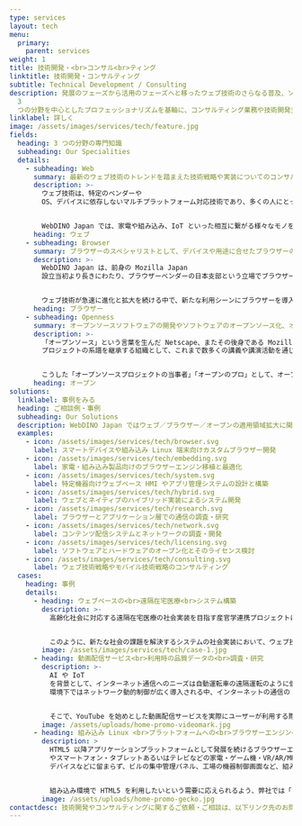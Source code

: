 ```yaml
---
type: services
layout: tech
menu:
  primary:
    parent: services
weight: 1
title: 技術開発・<br>コンサル<br>ティング
linktitle: 技術開発・コンサルティング
subtitle: Technical Development / Consulting
description: 発展のフェーズから活用のフェーズへと移ったウェブ技術のさらなる普及、ソフトウェア分野以外の多様な領域でのオープンソース手法の活用拡大など「ウェブ」「ブラウザー」「オープン」の
  3
  つの分野を中心としたプロフェッショナリズムを基軸に、コンサルティング業務や技術開発支援を行っています。特に、通信・制御・アプリの共通言語としてウェブ技術を利用することで、メーカーや製品カテゴリーの垣根を超えた「ウェブ技術による相互接続環境の社会実装」に取り組みます。
linklabel: 詳しく
image: /assets/images/services/tech/feature.jpg
fields:
  heading: 3 つの分野の専門知識
  subheading: Our Specialities
  details:
    - subheading: Web
      summary: 最新のウェブ技術のトレンドを踏まえた技術戦略や実装についてのコンサルティングを提供しています。
      description: >-
        ウェブ技術は、特定のベンダーや
        OS、デバイスに依存しないマルチプラットフォーム対応技術であり、多くの人にとっての共通言語です。社会の課題に挑戦する新たなサービスの創出にあたり、ウェブ技術を使ったソリューションを採用することで、その適応範囲は格段に拡がります。単一プラットフォーム向けの実装でも課題の解決が可能かもしれませんが、そこにウェブ技術を取り入れることで、より多くの開発者の参加や想定以上のサービスとの連携が可能となります。実装者の期待を越えるイノベーションを促進するのも私たちの目的です。


        WebDINO Japan では、家電や組み込み、IoT といった相互に繋がる様々なモノを組み合わせたビジネス構築において、どのようなかたちでウェブ技術を活用できるかのご相談を承っています。ブラウザーエンジンや JavaScript エンジンの移植やカスタマイズ、ウェブアプリの実装やパッケージ管理など、ウェブに関する幅広い専門知識と実装経験に基づき、新しい領域やデバイスでも最適な技術の選定と実装をお手伝いします。
      heading: ウェブ
    - subheading: Browser
      summary: ブラウザーのスペシャリストとして、デバイスや用途に合せたブラウザーの移植やカスタマイズはもちろん、ブラウザーを利用した調査・研究もお引き受けします。
      description: >-
        WebDINO Japan は、前身の Mozilla Japan
        設立当初より長きにわたり、ブラウザーベンダーの日本支部という立場でブラウザーと共に歩んできた経験を持つ組織です。現在、各ブラウザーの実装と特徴、開発経緯や最新の議論など、ブラウザーに関する体系的な知見を活かしたアドバイスが可能です。


        ウェブ技術が急速に進化と拡大を続ける中で、新たな利用シーンにブラウザーを導入する際、用途に応じて最適なブラウザーの検討・移植やカスタマイズを行います。また、ブラウザーや JavaScript エンジンを利用したパフォーマンスやネットワークに関する検証など、ブラウザーの実装と拡張性、最新のウェブ技術、ネットワークなど幅広い知見を活かした調査・研究もお手伝いいたします。
      heading: ブラウザー
    - subheading: Openness
      summary: オープンソースソフトウェアの開発やソフトウェアのオープンソース化、オープン手法のビジネスへの適用についてのお手伝いを行っています。
      description: >-
        「オープンソース」という言葉を生んだ Netscape、またその後身である Mozilla
        プロジェクトの系譜を継承する組織として、これまで数多くの講義や講演活動を通じて、オープンソースの普及・啓発に努めて参りました。近年では、あらゆる分野に「オープンの風」を吹かすべく、ハードウェアやデザイン、人材育成といったソフトウェア分野以外の多様な領域でのオープンソース手法の活用拡大を目指す様々なプロジェクトへの挑戦を続けています。


        こうした「オープンソースプロジェクトの当事者」「オープンのプロ」として、オープンソースの利用・開発・公開はもちろん、ハードウェア・知財・プロジェクトのオープン化やコミュニティとの連携などについてのコンサルティングを行っています。
      heading: オープン
solutions:
  linklabel: 事例をみる
  heading: ご相談例・事例
  subheading: Our Solutions
  description: WebDINO Japan ではウェブ／ブラウザー／オープンの適用領域拡大に関わる業務を広くお受けしています。
  examples:
    - icon: /assets/images/services/tech/browser.svg
      label: スマートデバイスや組み込み Linux 端末向けカスタムブラウザー開発
    - icon: /assets/images/services/tech/embedding.svg
      label: 家電・組み込み製品向けのブラウザーエンジン移植と最適化
    - icon: /assets/images/services/tech/system.svg
      label: 特定機器向けウェブベース HMI やアプリ管理システムの設計と構築
    - icon: /assets/images/services/tech/hybrid.svg
      label: ウェブとネイティブのハイブリッド実装によるシステム開発
    - icon: /assets/images/services/tech/research.svg
      label: ブラウザーとアプリケーション層での通信の調査・研究
    - icon: /assets/images/services/tech/network.svg
      label: コンテンツ配信システムとネットワークの調査・開発
    - icon: /assets/images/services/tech/licensing.svg
      label: ソフトウェアとハードウェアのオープン化とそのライセンス検討
    - icon: /assets/images/services/tech/consulting.svg
      label: ウェブ技術戦略やモバイル技術戦略のコンサルティング
  cases:
    heading: 事例
    details:
      - heading: ウェブベースの<br>遠隔在宅医療<br>システム構築
        description: >-
          高齢化社会に対応する遠隔在宅医療の社会実装を目指す産官学連携プロジェクトにおいて、病院の医師と在宅の患者を繋ぎ、患者の状態をリアルタイムに把握可能な超高解像度カメラやセンサーなどの遠隔制御とデータ収集を行う実証実験システムを、ブラウザーやウェブ技術を中心として実装しました。


          このように、新たな社会の課題を解決するシステムの社会実装において、ウェブ技術を利用することで、ウェブの適用領域を拡大しつつインターネットの価値を社会に還元する取り組みを行っています。
        image: /assets/images/services/tech/case-1.jpg
      - heading: 動画配信サービス<br>利用時の品質データの<br>調査・研究
        description: >-
          AI や IoT
          を背景として、インターネット通信へのニーズは自動運転車の遠隔運転のように低遅延を求めるもの、災害時通信など高信頼性を求めるものなど、用途に応じた制御が求められています。特に、5G
          環境下ではネットワーク動的制御が広く導入される中、インターネットの通信の 6 割を占める動画配信サービスの通信制御は大きな課題です。


          そこで、YouTube を始めとした動画配信サービスを実際にユーザーが利用する際の品質データを分析・公開し、ネットワーク資源の有効活用と品質向上に役立てる調査研究プロジェクト「[Web VideoMark](https://vm.webdino.org/)」を実施しています。
        image: /assets/uploads/home-promo-videomark.jpg
      - heading: 組み込み Linux <br>プラットフォームへの<br>ブラウザーエンジン<br>移植
        description: >
          HTML5 以降アプリケーションプラットフォームとして発展を続けるブラウザーエンジンは、PC
          やスマートフォン・タブレットあるいはテレビなどの家電・ゲーム機・VR/AR/MR
          デバイスなどに留まらず、ビルの集中管理パネル、工場の機器制御画面など、組み込み製品向けの HMI 環境としての利用が広がっています。


          組み込み環境で HTML5 を利用したいという需要に応えられるよう、弊社では「[Gecko Embedded](https://github.com/webdino/gecko-embedded/wiki)」プロジェクトにて Firefox のブラウザーエンジン Gecko をルネサスエレクトロニクスの産業用プロセッサー「RZ/G」シリーズに移植しています。
        image: /assets/uploads/home-promo-gecko.jpg
contactdesc: 技術開発やコンサルティングに関するご依頼・ご相談は、以下リンク先のお問い合わせフォームよりお願いします。
---
```

